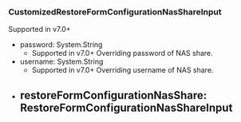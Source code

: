 ### CustomizedRestoreFormConfigurationNasShareInput
Supported in v7.0+

- password: System.String
  - Supported in v7.0+
      Overriding password of NAS share.
- username: System.String
  - Supported in v7.0+
      Overriding username of NAS share.
- restoreFormConfigurationNasShare: RestoreFormConfigurationNasShareInput
  - 
